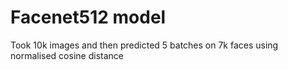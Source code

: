 # Facenet512 model

Took 10k images and then predicted 5 batches on 7k faces using normalised cosine distance